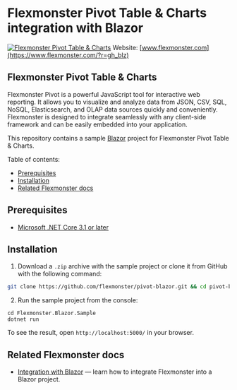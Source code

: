 # Flexmonster Pivot Table & Charts integration with Blazor
[![Flexmonster Pivot Table & Charts](https://cdn.flexmonster.com/landing.png)](https://www.flexmonster.com/?r=gh_blz)
Website: [www.flexmonster.com](https://www.flexmonster.com/?r=gh_blz)
## Flexmonster Pivot Table & Charts

Flexmonster Pivot is a powerful JavaScript tool for interactive web reporting. It allows you to visualize and analyze data from JSON, CSV, SQL, NoSQL, Elasticsearch, and OLAP data sources quickly and conveniently. Flexmonster is designed to integrate seamlessly with any client-side framework and can be easily embedded into your application.

This repository contains a sample [Blazor](https://dotnet.microsoft.com/apps/aspnet/web-apps/blazor) project for Flexmonster Pivot Table & Charts.

Table of contents:

- [Prerequisites](#prerequisites)
- [Installation](#installation)
- [Related Flexmonster docs](#related-flexmonster-docs)

## Prerequisites

- [Microsoft .NET Core 3.1 or later](https://dotnet.microsoft.com/download)

## Installation

1. Download a `.zip` archive with the sample project or clone it from GitHub with the following command:

```bash
git clone https://github.com/flexmonster/pivot-blazor.git && cd pivot-blazor
```

2. Run the sample project from the console:

```
cd Flexmonster.Blazor.Sample
dotnet run
``` 

To see the result, open `http://localhost:5000/` in your browser.

## Related Flexmonster docs

- [Integration with Blazor](https://www.flexmonster.com/doc/integration-with-blazor/?r=gh_blz) — learn how to integrate Flexmonster into a Blazor project.
